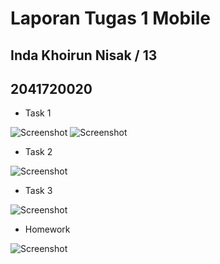 # Laporan Tugas 1 Mobile
## Inda Khoirun Nisak / 13
## 2041720020

- Task 1


![Screenshot](images/b.1.jpeg)
![Screenshot](images/b.2.jpeg)




- Task 2


![Screenshot](images/b.3.jpeg)





- Task 3


![Screenshot](images/b.4.jpeg)


- Homework


![Screenshot](images/hw.jpeg)
